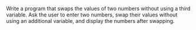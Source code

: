 Write a program that swaps the values of two numbers without using a third variable. Ask the user to enter two numbers, swap their values without using an additional variable, and display the numbers after swapping. 
